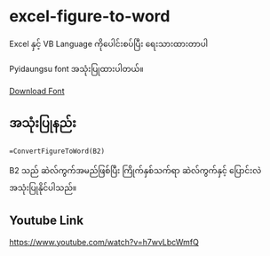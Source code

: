 # excel-figure-to-word

Excel နှင့် VB Language ကိုပေါင်းစပ်ပြီး ရေးသားထားတာပါ

Pyidaungsu font အသုံးပြုထားပါတယ်။

[Download Font](https://www.mmunicode.org/downloads/)

## အသုံးပြုနည်း

    =ConvertFigureToWord(B2)

B2 သည် ဆဲလ်ကွက်အမည်ဖြစ်ပြီး ကြိုက်နှစ်သက်ရာ ဆဲလ်ကွက်နှင့် ပြောင်းလဲ အသုံးပြုနိုင်ပါသည်။

## Youtube Link
https://www.youtube.com/watch?v=h7wvLbcWmfQ
